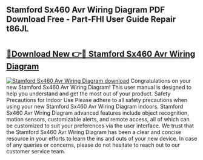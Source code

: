 ## Stamford Sx460 Avr Wiring Diagram PDF Download Free - Part-FHl User Guide Repair t86JL

# <h2><a href="http://dfhv52.blite.top/?on=Stamford+Sx460+Avr+Wiring+Diagram">🔗Download New 👉🔴 Stamford Sx460 Avr Wiring Diagram</a></h2>

[![Stamford Sx460 Avr Wiring Diagram download](https://i.imgur.com/lujVjoI.png)](http://dfhv52.blite.top/?on=Stamford+Sx460+Avr+Wiring+Diagram)
Congratulations on your new Stamford Sx460 Avr Wiring Diagram! This user manual is designed to help you understand and get the most out of your product. Safety Precautions for Indoor Use Please adhere to all safety precautions when using your new Stamford Sx460 Avr Wiring Diagram indoors. Stamford Sx460 Avr Wiring Diagram advanced features include object recognition, motion sensors, customizable alerts, and remote access, all of which can be customized to suit your preferences via the user interface. We trust that the Stamford Sx460 Avr Wiring Diagram has been a clear and concise resource in your efforts to learn the ins and outs of your new device. In case of any queries or concerns, please do not hesitate to reach out to our customer service team.
